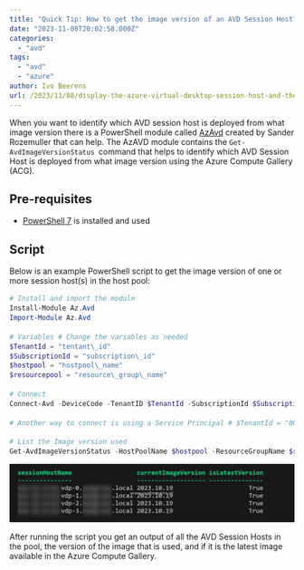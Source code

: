 ```yaml
---
title: "Quick Tip: How to get the image version of an AVD Session Host?"
date: "2023-11-08T20:02:58.000Z"
categories: 
  - "avd"
tags: 
  - "avd"
  - "azure"
author: Ivo Beerens
url: /2023/11/08/display-the-azure-virtual-desktop-session-host-and-the-image-version-that-is-used/
---
```


When you want to identify which AVD session host is deployed from what image version there is a PowerShell module called [AzAvd](https://github.com/srozemuller/AzAvd) created by Sander Rozemuller that can help. The AzAVD module contains the `Get-AvdImageVersionStatus `command that helps to identify which AVD Session Host is deployed from what image version using the Azure Compute Gallery (ACG).

## **Pre-requisites**

- [PowerShell 7](https://learn.microsoft.com/en-us/PowerShell/scripting/install/installing-PowerShell-on-windows?view=PowerShell-7.3#installing-the-msi-package) is installed and used

## **Script**

Below is an example PowerShell script to get the image version of one or more session host(s) in the host pool:

```powershell
# Install and import the module 
Install-Module Az.Avd 
Import-Module Az.Avd

# Variables # Change the variables as needed 
$TenantId = "tentant\_id" 
$SubscriptionId = "subscription\_id" 
$hostpool = "hostpool\_name" 
$resourcepool = "resource\_group\_name"

# Connect 
Connect-Avd -DeviceCode -TenantID $TenantId -SubscriptionId $SubscriptionId

# Another way to connect is using a Service Principal # $TenantId = "000000-00000" # Connect-Avd -ClientID xxxx -ClientSecret "xxxxx" -TenantID $Tenantid -SubscriptionId $SubscriptionId

# List the Image version used 
Get-AvdImageVersionStatus -HostPoolName $hostpool -ResourceGroupName $resourcepool | Select sessionHostName,currentImageVersion, isLatestVersion 
```

![](images/imageversion-1024x209.png)

After running the script you get an output of all the AVD Session Hosts in the pool, the version of the image that is used, and if it is the latest image available in the Azure Compute Gallery.